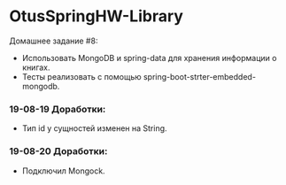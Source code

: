 # OtusSpringHW-Library

Домашнее задание #8:
- Использовать MongoDB и spring-data для хранения информации о книгах.
- Тесты реализовать с помощью spring-boot-strter-embedded-mongodb.

### 19-08-19 Доработки:
- Тип id у сущностей изменен на String.

### 19-08-20 Доработки:
- Подключил Mongock.